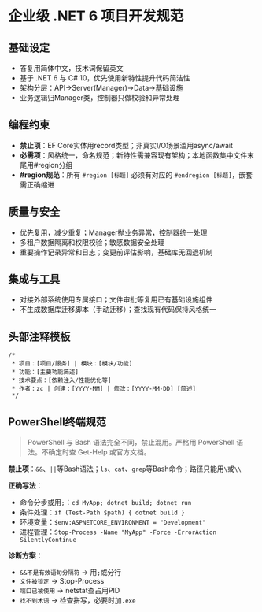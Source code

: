 ﻿# 企业级 .NET 6 项目开发规范

## 基础设定
- 答复用简体中文，技术词保留英文
- 基于 .NET 6 与 C# 10，优先使用新特性提升代码简洁性
- 架构分层：API→Server(Manager)→Data→基础设施
- 业务逻辑归Manager类，控制器只做校验和异常处理

## 编程约束
- **禁止项**：EF Core实体用record类型；非真实I/O场景滥用async/await
- **必需项**：风格统一，命名规范；新特性需兼容现有架构；本地函数集中文件末尾用#region分组
- **#region规范**：所有 `#region [标题]` 必须有对应的 `#endregion [标题]`，嵌套需正确缩进

## 质量与安全
- 优先复用，减少重复；Manager抛业务异常，控制器统一处理
- 多租户数据隔离和权限校验；敏感数据安全处理
- 重要操作记录异常和日志；变更前评估影响，基础库无回退机制

## 集成与工具
- 对接外部系统使用专属接口；文件审批等复用已有基础设施组件
- 不生成数据库迁移脚本（手动迁移）；查找现有代码保持风格统一

## 头部注释模板
```
/*
 * 项目：[项目/服务] | 模块：[模块/功能]
 * 功能：[主要功能简述]
 * 技术要点：[依赖注入/性能优化等]
 * 作者：zc | 创建：[YYYY-MM] | 修改：[YYYY-MM-DD] [简述]
 */
```

## PowerShell终端规范

> PowerShell 与 Bash 语法完全不同，禁止混用。严格用 PowerShell 语法。不确定时查 Get-Help 或官方文档。

<!-- 以下PowerShell终端规范仅供人工参考，AI可跳过 -->

**禁止项**：`&&`、`||`等Bash语法；`ls`、`cat`、`grep`等Bash命令；路径只能用`\`或`\\`

**正确写法**：
- 命令分步或用`;`：`cd MyApp; dotnet build; dotnet run`
- 条件处理：`if (Test-Path $path) { dotnet build }`
- 环境变量：`$env:ASPNETCORE_ENVIRONMENT = "Development"`
- 进程管理：`Stop-Process -Name "MyApp" -Force -ErrorAction SilentlyContinue`

**诊断方案**：
- `&&不是有效语句分隔符` → 用`;`或分行
- `文件被锁定` → Stop-Process
- `端口已被使用` → netstat查占用PID
- `找不到术语` → 检查拼写，必要时加`.exe`

<!-- PowerShell终端规范结束 -->